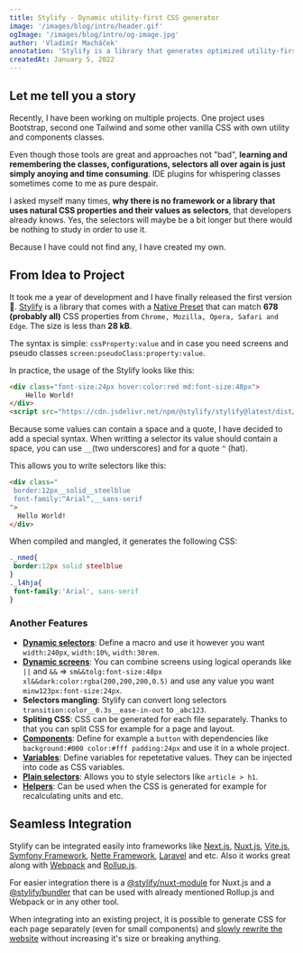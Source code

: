 ```yaml
---
title: Stylify - Dynamic utility-first CSS generator
image: '/images/blog/intro/header.gif'
ogImage: '/images/blog/intro/og-image.jpg'
author: 'Vladimír Macháček'
annotation: 'Stylify is a library that generates optimized utility-first CSS dynamically based on what you write. Write HTML. Get CSS. 🚀'
createdAt: January 5, 2022
---
```


## Let me tell you a story
Recently, I have been working on multiple projects. One project uses Bootstrap, second one Tailwind and some other vanilla CSS with own utility and components classes.

Even though those tools are great and approaches not "bad", **learning and remembering the classes, configurations, selectors all over again is just simply anoying and time consuming**. IDE plugins for whispering classes sometimes come to me as pure despair.

I asked myself many times, **why there is no framework or a library that uses natural CSS properties and their values as selectors**, that developers already knows. Yes, the selectors will maybe be a bit longer but there would be nothing to study in order to use it.

Because I have could not find any, I have created my own.

## From Idea to Project

It took me a year of development and I have finally released the first version 🎉.
[Stylify](https://stylify.dev) is a library that comes with a [Native Preset](https://stylify.dev/docs/stylify/native-preset) that can match **678 (probably all)** CSS properties from `Chrome, Mozilla, Opera, Safari and Edge`. The size is less than **28 kB**.

The syntax is simple: `cssProperty:value` and in case you need screens and pseudo classes `screen:pseudoClass:property:value`.

In practice, the usage of the Stylify looks like this:
```html
<div class="font-size:24px hover:color:red md:font-size:48px">
    Hello World!
</div>
<script src="https://cdn.jsdelivr.net/npm/@stylify/stylify@latest/dist/stylify.native.min.js"></script>
```
Because some values can contain a space and a quote, I have decided to add a special syntax. When writting a selector its value should contain a space, you can use `__`(two underscores) and for a quote `^` (hat).

This allows you to write selectors like this:

```html
<div class="
 border:12px__solid__steelblue
 font-family:^Arial^,__sans-serif
">
  Hello World!
</div>
```

When compiled and mangled, it generates the following CSS:

```css
._nmed{
 border:12px solid steelblue
}
._l4hja{
 font-family:'Arial', sans-serif
}
```

### Another Features
- **[Dynamic selectors](https://stylify.dev/docs/stylify/compiler#macros)**: Define a macro and use it however you want `width:240px`, `width:10%`, `width:30rem`.
- **[Dynamic screens](https://stylify.dev/docs/stylify/compiler#logical-operands-in-screens)**: You can combine screens using logical operands like `||` and `&&` => `sm&&tolg:font-size:48px xl&&dark:color:rgba(200,200,200,0.5)` and use any value you want `minw123px:font-size:24px`.
- **Selectors mangling**: Stylify can convert long selectors `transition:color__0.3s__ease-in-out` to `_abc123`.
- **Spliting CSS**: CSS can be generated for each file separately. Thanks to that you can split CSS for example for a page and layout.
- **[Components](https://stylify.dev/docs/stylify/compiler#components)**: Define for example a `button` with dependencies like `background:#000 color:#fff padding:24px` and use it in a whole project.
- **[Variables](https://stylify.dev/docs/stylify/compiler#variables)**: Define variables for repetetative values. They can be injected into code as CSS variables.
- **[Plain selectors](https://stylify.dev/docs/stylify/compiler#plainselectors)**: Allows you to style selectors like `article > h1`.
- **[Helpers](https://stylify.dev/docs/stylify/compiler#helpers)**: Can be used when the CSS is generated for example for recalculating units and etc.

## Seamless Integration
Stylify can be integrated easily into frameworks like [Next.js](https://stylify.dev/docs/integrations/nextjs), [Nuxt.js](https://stylify.dev/docs/integrations/nuxtjs), [Vite.js](https://stylify.dev/docs/integrations/vitejs), [Symfony Framework](https://stylify.dev/docs/integrations/symfony), [Nette Framework](https://stylify.dev/docs/integrations/nette), [Laravel](https://stylify.dev/docs/integrations/laravel) and etc. Also it works great along with [Webpack](https://stylify.dev/docs/integrations/webpack) and [Rollup.js](https://stylify.dev/docs/integrations/rollupjs).

For easier integration there is a [@stylify/nuxt-module](https://stylify.dev/docs/nuxt-module/installation-and-usage) for Nuxt.js and a [@stylify/bundler](https://stylify.dev/docs/bundler/installation-and-usage) that can be used with already mentioned Rollup.js and Webpack or in any other tool.

When integrating into an existing project, it is possible to generate CSS for each page separately (even for small components) and [slowly rewrite the website](https://stylify.dev/docs/get-started/migrating-to-stylify) without increasing it's size or breaking anything.
